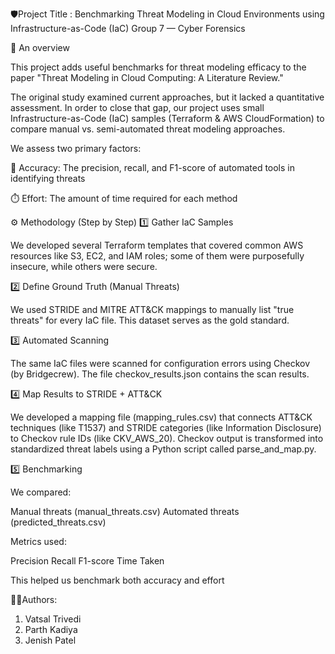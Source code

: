🛡️Project Title :
Benchmarking Threat Modeling in Cloud Environments using Infrastructure-as-Code (IaC)
Group 7 — Cyber Forensics

📘 An overview

This project adds useful benchmarks for threat modeling efficacy to the paper "Threat Modeling in Cloud Computing: A Literature Review."

The original study examined current approaches, but it lacked a quantitative assessment.
In order to close that gap, our project uses small Infrastructure-as-Code (IaC) samples (Terraform & AWS CloudFormation) to compare manual vs. semi-automated threat modeling approaches.

We assess two primary factors:

🎯 Accuracy: The precision, recall, and F1-score of automated tools in identifying threats

⏱️ Effort: The amount of time required for each method

⚙️ Methodology (Step by Step)
1️⃣ Gather IaC Samples

We developed several Terraform templates that covered common AWS resources like S3, EC2, and IAM roles; some of them were purposefully insecure, while others were secure.

2️⃣ Define Ground Truth (Manual Threats)

We used STRIDE and MITRE ATT&CK mappings to manually list "true threats" for every IaC file.
This dataset serves as the gold standard.

3️⃣ Automated Scanning

The same IaC files were scanned for configuration errors using Checkov (by Bridgecrew).
The file checkov_results.json contains the scan results.

4️⃣ Map Results to STRIDE + ATT&CK

We developed a mapping file (mapping_rules.csv) that connects ATT&CK techniques (like T1537) and STRIDE categories (like Information Disclosure) to Checkov rule IDs (like CKV_AWS_20).
Checkov output is transformed into standardized threat labels using a Python script called parse_and_map.py.

5️⃣ Benchmarking

We compared:

Manual threats (manual_threats.csv)
Automated threats (predicted_threats.csv)

Metrics used:

Precision
Recall
F1-score
Time Taken

This helped us benchmark both accuracy and effort

👩‍💻Authors: 
1) Vatsal Trivedi
2) Parth Kadiya
3) Jenish Patel
